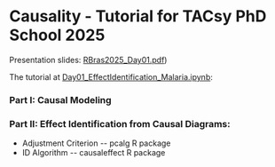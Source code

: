 # Causality - Tutorial for TACsy PhD School 2025

Presentation slides: [RBras2025_Day01.pdf](https://github.com/adele/Causality-Tutorial/blob/main/RBras%202025/RBras2025CausalityDay01.pdf))

The tutorial at [Day01_EffectIdentification_Malaria.ipynb](https://colab.research.google.com/github/adele/Causality-Tutorial/blob/main/RBras%202025/Day01_EffectIdentification_Malaria.ipynb):

### Part I: Causal Modeling

### Part II: Effect Identification from Causal Diagrams:
-   Adjustment Criterion -- pcalg R package
-   ID Algorithm -- causaleffect R package
